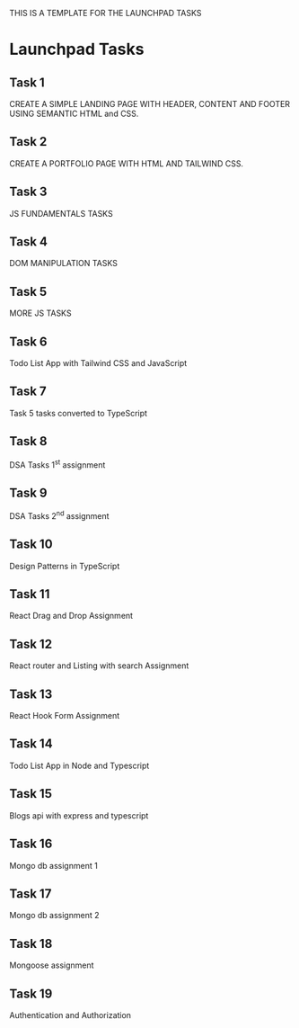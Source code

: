 THIS IS A TEMPLATE FOR THE LAUNCHPAD TASKS

# Launchpad Tasks

## Task 1

CREATE A SIMPLE LANDING PAGE WITH HEADER, CONTENT AND FOOTER USING SEMANTIC HTML and CSS.

## Task 2

CREATE A PORTFOLIO PAGE WITH HTML AND TAILWIND CSS.

## Task 3

JS FUNDAMENTALS TASKS

## Task 4

DOM MANIPULATION TASKS

## Task 5

MORE JS TASKS

## Task 6

Todo List App with Tailwind CSS and JavaScript

## Task 7

Task 5 tasks converted to TypeScript

## Task 8

DSA Tasks 1<sup>st</sup> assignment

## Task 9

DSA Tasks 2<sup>nd</sup> assignment

## Task 10

Design Patterns in TypeScript

## Task 11

React Drag and Drop Assignment

## Task 12

React router and Listing with search Assignment

## Task 13

React Hook Form Assignment

## Task 14

Todo List App in Node and Typescript

## Task 15

Blogs api with express and typescript

## Task 16

Mongo db assignment 1

## Task 17

Mongo db assignment 2

## Task 18

Mongoose assignment

## Task 19

Authentication and Authorization
